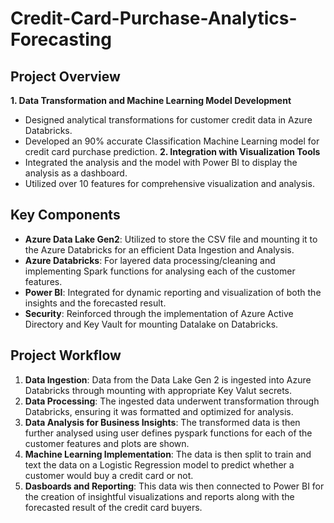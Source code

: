 # Credit-Card-Purchase-Analytics-Forecasting

## Project Overview
**1. Data Transformation and Machine Learning Model Development**
   - Designed analytical transformations for customer credit data in Azure Databricks.
   - Developed an 90% accurate Classification Machine Learning model for credit card purchase prediction.
**2. Integration with Visualization Tools**
   - Integrated the analysis and the model with Power BI to display the analysis as a dashboard.
   - Utilized over 10 features for comprehensive visualization and analysis.

## Key Components
- **Azure Data Lake Gen2**: Utilized to store the CSV file and mounting it to the Azure Databricks for an efficient Data Ingestion and Analysis.
- **Azure Databricks**: For layered data processing/cleaning and implementing Spark functions for analysing each of the customer features.
- **Power BI**: Integrated for dynamic reporting and visualization of both the insights and the forecasted result.
- **Security**: Reinforced through the implementation of Azure Active Directory and Key Vault for mounting Datalake on Databricks.

## Project Workflow
1. **Data Ingestion**: Data from the Data Lake Gen 2 is ingested into Azure Databricks through mounting with appropriate Key Valut secrets.
2. **Data Processing**: The ingested data underwent transformation through Databricks, ensuring it was formatted and optimized for analysis.
3. **Data Analysis for Business Insights**: The transformed data is then further analysed using user defines pyspark functions for each of the customer features and plots are shown.
4. **Machine Learning Implementation**: The data is then split to train and text the data on a Logistic Regression model to predict whether a customer would buy a credit card or not.
5. **Dasboards and Reporting**: This data wis then connected to Power BI for the creation of insightful visualizations and reports along with the forecasted result of the credit card buyers.
